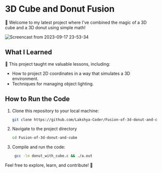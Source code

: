 # 3D Cube and Donut Fusion

🚀 Welcome to my latest project where I've combined the magic of a 3D cube and a 3D donut using simple math!

![Screencast from 2023-09-17 23-53-34](https://github.com/Lakshya-Coder/Fusion-of-3d-donut-and-cube/assets/75737134/6643bc2f-7512-42d1-8e1d-15d7fa2b0a17)

## What I Learned

🧠 This project taught me valuable lessons, including:

- How to project 2D coordinates in a way that simulates a 3D environment.
- Techniques for managing object lighting.

## How to Run the Code
1. Clone this repository to your local machine:

   ```bash
   git clone https://github.com/Lakshya-Coder/Fusion-of-3d-donut-and-cube
   ```
2. Navigate to the project directory
    ```bash
    cd Fusion-of-3d-donut-and-cube
    ```
4. Compile and run the code:
     ```bash
      gcc -lm donut_with_cube.c && ./a.out 
     ```

Feel free to explore, learn, and contribute! 🌟


